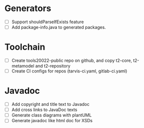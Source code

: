 
# Generators
- [ ] Support shouldParseIfExists feature
- [ ] Add package-info.java to generated packages.  

# Toolchain
- [ ] Create tools20022-public repo on github, and copy t2-core, t2-metamodel and t2-repository  
- [ ] Create CI configs for repos (tarvis-ci.yaml, gitlab-ci.yaml)

# Javadoc
- [ ] Add copyright and title text to Javadoc
- [ ] Add cross links to JavaDoc texts
- [ ] Generate class diagrams with plantUML
- [ ] Generate javadoc like html doc for XSDs 